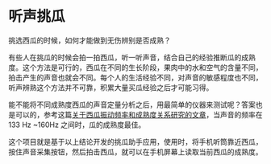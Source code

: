# 听声挑瓜

挑选西瓜的时候，如何才能做到无伤辨别是否成熟？

有些人在挑瓜的时候会拍一拍西瓜，听一听声音，结合自己的经验推断瓜的成熟度。这个方法是可行的，西瓜在不同的生长阶段，果肉中的水和空气的含量不同，拍击产生的声音也就会不同。每个人的生活经验不同，对声音的敏感程度也不同，听声辨熟这个方法并不可靠，积累大量买瓜经验之后才可能习得。

能不能将不同成熟度西瓜的声音定量分析之后，用最简单的仪器来测试呢？答案也是可以的，参考这篇[关于西瓜振动频率和成熟度关系研究的文章](http://www.ioa.cas.cn/kxchb/kpzp/kpwz/202112/t20211222_6325390.html)，当声音的频率在 133 Hz ~160Hz 之间时，瓜的成熟度最佳。

这个项目就是基于以上结论开发的挑瓜助手应用，使用时，将手机听筒靠近西瓜，按住声音采集按钮，然后拍击西瓜，就可以在手机屏幕上读取当前西瓜的成熟度。
